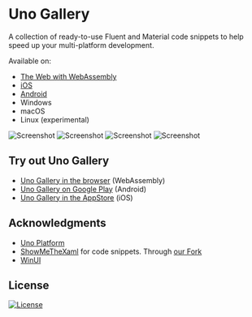 # Uno Gallery

A collection of ready-to-use Fluent and Material code snippets to help speed up your multi-platform development.

Available on:

- [The Web with WebAssembly](https://gallery.platform.uno/)
- [iOS](https://apps.apple.com/us/app/uno-gallery/id1380984680)
- [Android](https://play.google.com/store/apps/details?id=com.nventive.uno.ui.demo)
- Windows
- macOS
- Linux (experimental)

![Screenshot](./images/Screenshot1.png)
![Screenshot](./images/Screenshot2.png)
![Screenshot](./images/Screenshot3.png)
![Screenshot](./images/Screenshot4.png)

## Try out Uno Gallery

- [Uno Gallery in the browser](https://gallery.platform.uno/) (WebAssembly)
- [Uno Gallery on Google Play](https://play.google.com/store/apps/details?id=com.nventive.uno.ui.demo) (Android)
- [Uno Gallery in the AppStore](https://apps.apple.com/us/app/uno-gallery/id1380984680) (iOS)

## Acknowledgments

- [Uno Platform](https://platform.uno)
- [ShowMeTheXaml](https://github.com/Keboo/ShowMeTheXAML) for code snippets. Through [our Fork](https://github.com/unoplatform/ShowMeTheXAML)
- [WinUI](https://microsoft.github.io/microsoft-ui-xaml/)

## License

[![License](https://img.shields.io/badge/License-Apache%202.0-blue.svg)](LICENSE)

